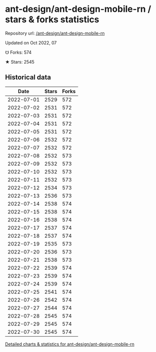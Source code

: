 # ant-design/ant-design-mobile-rn / stars & forks statistics

Repository url: [/ant-design/ant-design-mobile-rn](https://github.com/ant-design/ant-design-mobile-rn)

Updated on Oct 2022, 07

☋ Forks: 574

★ Stars: 2545

## Historical data
| Date | Stars | Forks |
|------|-------|-------|
| 2022-07-01 | 2529 | 572 | 
| 2022-07-02 | 2531 | 572 | 
| 2022-07-03 | 2531 | 572 | 
| 2022-07-04 | 2531 | 572 | 
| 2022-07-05 | 2531 | 572 | 
| 2022-07-06 | 2532 | 572 | 
| 2022-07-07 | 2532 | 572 | 
| 2022-07-08 | 2532 | 573 | 
| 2022-07-09 | 2532 | 573 | 
| 2022-07-10 | 2532 | 573 | 
| 2022-07-11 | 2532 | 573 | 
| 2022-07-12 | 2534 | 573 | 
| 2022-07-13 | 2536 | 573 | 
| 2022-07-14 | 2538 | 574 | 
| 2022-07-15 | 2538 | 574 | 
| 2022-07-16 | 2538 | 574 | 
| 2022-07-17 | 2537 | 574 | 
| 2022-07-18 | 2537 | 574 | 
| 2022-07-19 | 2535 | 573 | 
| 2022-07-20 | 2536 | 573 | 
| 2022-07-21 | 2538 | 573 | 
| 2022-07-22 | 2539 | 574 | 
| 2022-07-23 | 2539 | 574 | 
| 2022-07-24 | 2539 | 574 | 
| 2022-07-25 | 2541 | 574 | 
| 2022-07-26 | 2542 | 574 | 
| 2022-07-27 | 2544 | 574 | 
| 2022-07-28 | 2545 | 574 | 
| 2022-07-29 | 2545 | 574 | 
| 2022-07-30 | 2545 | 574 | 


[Detailed charts & statistics for ant-design/ant-design-mobile-rn](https://reviewgithub.com/rep/ant-design/ant-design-mobile-rn)
